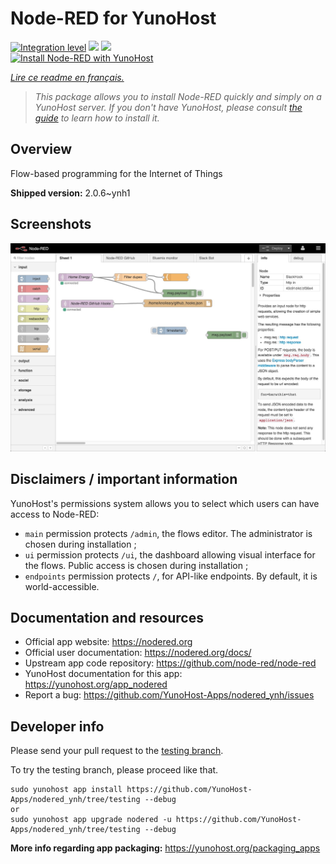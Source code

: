 <!--
N.B.: This README was automatically generated by https://github.com/YunoHost/apps/tree/master/tools/README-generator
It shall NOT be edited by hand.
-->

# Node-RED for YunoHost

[![Integration level](https://dash.yunohost.org/integration/nodered.svg)](https://dash.yunohost.org/appci/app/nodered) ![](https://ci-apps.yunohost.org/ci/badges/nodered.status.svg) ![](https://ci-apps.yunohost.org/ci/badges/nodered.maintain.svg)  
[![Install Node-RED with YunoHost](https://install-app.yunohost.org/install-with-yunohost.svg)](https://install-app.yunohost.org/?app=nodered)

*[Lire ce readme en français.](./README_fr.md)*

> *This package allows you to install Node-RED quickly and simply on a YunoHost server.
If you don't have YunoHost, please consult [the guide](https://yunohost.org/#/install) to learn how to install it.*

## Overview

Flow-based programming for the Internet of Things

**Shipped version:** 2.0.6~ynh1



## Screenshots

![](./doc/screenshots/screenshot.jpg)

## Disclaimers / important information

YunoHost's permissions system allows you to select which users can have access to Node-RED:
* `main` permission protects `/admin`, the flows editor. The administrator is chosen during installation ;
* `ui` permission protects `/ui`, the dashboard allowing visual interface for the flows. Public access is chosen during installation ;
* `endpoints` permission protects `/`, for API-like endpoints. By default, it is world-accessible.

## Documentation and resources

* Official app website: https://nodered.org
* Official user documentation: https://nodered.org/docs/
* Upstream app code repository: https://github.com/node-red/node-red
* YunoHost documentation for this app: https://yunohost.org/app_nodered
* Report a bug: https://github.com/YunoHost-Apps/nodered_ynh/issues

## Developer info

Please send your pull request to the [testing branch](https://github.com/YunoHost-Apps/nodered_ynh/tree/testing).

To try the testing branch, please proceed like that.
```
sudo yunohost app install https://github.com/YunoHost-Apps/nodered_ynh/tree/testing --debug
or
sudo yunohost app upgrade nodered -u https://github.com/YunoHost-Apps/nodered_ynh/tree/testing --debug
```

**More info regarding app packaging:** https://yunohost.org/packaging_apps
